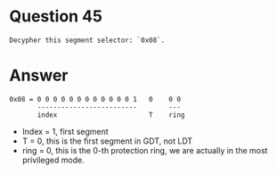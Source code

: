 
# Question 45


    Decypher this segment selector: `0x08`.


# Answer




```
0x08 = 0 0 0 0 0 0 0 0 0 0 0 0 1   0    0 0
       -------------------------        ---
       index                       T    ring
```

* Index = 1, first segment
* T = 0, this is the first segment in GDT, not LDT
* ring = 0, this is the 0-th protection ring, we are actually in the most privileged mode.
 


       